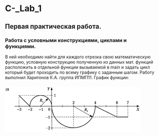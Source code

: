 # C-_Lab_1

## Первая практическая работа.
### Работа с условными конструкциями, циклами и функциями.
В ней необходимо найти для каждого отрезка свою математическую функцию, условную конструкцию полученную из данных мат. функций расположить в отдельной функции вызываемой в main и задать цикл который будет проходить по всему графику с заданным шагом. 
Работу выполнил Харитонов К.А. группа ИПМП11.
График функции:
### ![Image alt](https://github.com/Brifing/C-_Lab_1/blob/main/Lab1_18.png)
